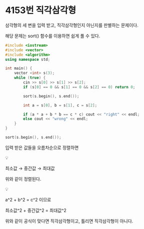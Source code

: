 # 4153번 직각삼각형

삼각형의 세 변을 입력 받고, 직각삼각형인지 아닌지를 판별하는 문제이다.

해당 문제는 sort() 함수를 이용하면 쉽게 풀 수 있다.

```cpp
#include <iostream>
#include <vector>
#include <algorithm>
using namespace std;

int main() {
	vector <int> s(3);
	while (true) {
		cin >> s[0] >> s[1] >> s[2];
		if (s[0] == 0 && s[1] == 0 && s[2] == 0) return 0;

		sort(s.begin(), s.end());

		int a = s[0], b = s[1], c = s[2];

		if (a * a + b * b == c * c) cout << "right" << endl;
		else cout << "wrong" << endl;
	}
}
```

```cpp
sort(s.begin(), s.end());
```

입력 받은 값들을 오름차순으로 정렬하면

<aside>
💡

최소값 → 중간값 → 최대값

</aside>

위와 같이 정렬된다.

<aside>
💡

a^2 + b^2 = c^2  이므로

최소값^2 + 중간값^2 = 최대값^2

</aside>

위와 같이 공식이 맞다면 직각삼각형이고, 틀리면 직각삼각형이 아니다.
